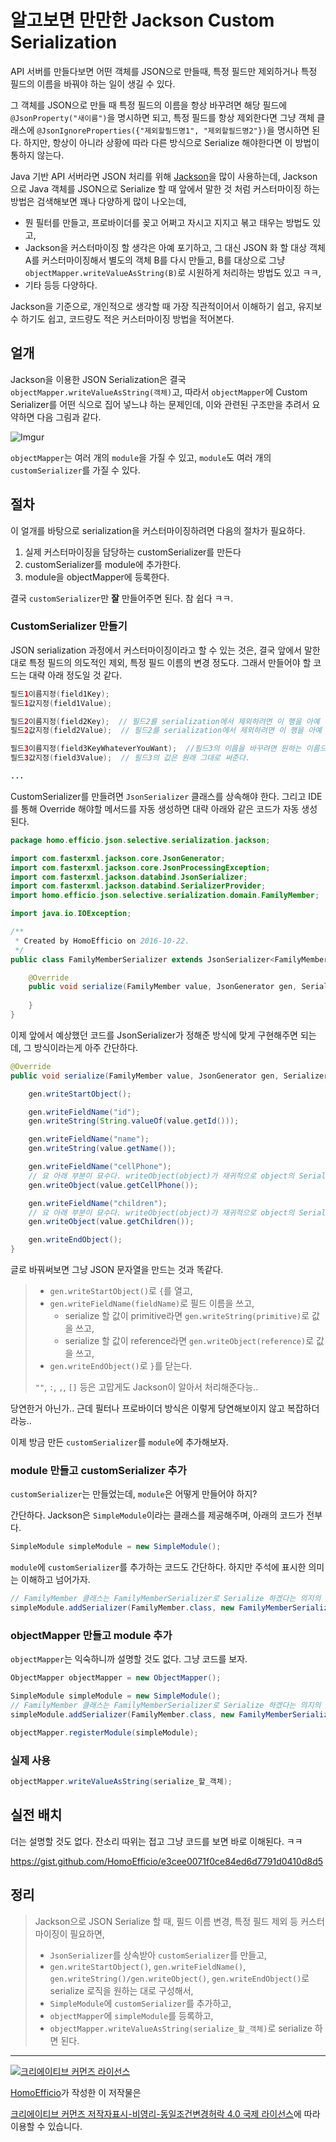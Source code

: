# 알고보면 만만한 Jackson Custom Serialization

API 서버를 만들다보면 어떤 객체를 JSON으로 만들때, 특정 필드만 제외하거나 특정 필드의 이름을 바꿔야 하는 일이 생길 수 있다. 

그 객체를 JSON으로 만들 때 특정 필드의 이름을 항상 바꾸려면 해당 필드에 `@JsonProperty("새이름")`을 명시하면 되고, 특정 필드를 항상 제외한다면 그냥 객체 클래스에 `@JsonIgnoreProperties({"제외할필드명1", "제외할필드명2"})`을 명시하면 된다. 하지만, 항상이 아니라 상황에 따라 다른 방식으로 Serialize 해야한다면 이 방법이 통하지 않는다.

Java 기반 API 서버라면 JSON 처리를 위해 [Jackson](https://github.com/FasterXML/jackson)을 많이 사용하는데, Jackson으로 Java 객체를 JSON으로 Serialize 할 때 앞에서 말한 것 처럼 커스터마이징 하는 방법은 검색해보면 꽤나 다양하게 많이 나오는데, 

- 뭔 필터를 만들고, 프로바이더를 꽂고 어쩌고 자시고 지지고 볶고 태우는 방법도 있고, 
- Jackson을 커스터마이징 할 생각은 아예 포기하고, 그 대신 JSON 화 할 대상 객체 A를 커스터마이징해서 별도의 객체 B를 다시 만들고, B를 대상으로 그냥 `objectMapper.writeValueAsString(B)`로 시원하게 처리하는 방법도 있고 ㅋㅋ,
- 기타 등등 다양하다.

Jackson을 기준으로, 개인적으로 생각할 때 가장 직관적이어서 이해하기 쉽고, 유지보수 하기도 쉽고, 코드량도 적은 커스터마이징 방법을 적어본다.

## 얼개

Jackson을 이용한 JSON Serialization은 결국 `objectMapper.writeValueAsString(객체)`고, 따라서 `objectMapper`에 Custom Serializer를 어떤 식으로 집어 넣느냐 하는 문제인데, 이와 관련된 구조만을 추려서 요약하면 다음 그림과 같다.

![Imgur](http://i.imgur.com/JUYnjRE.png)

`objectMapper`는 여러 개의 `module`을 가질 수 있고, `module`도 여러 개의 `customSerializer`를 가질 수 있다.

## 절차

이 얼개를 바탕으로 serialization을 커스터마이징하려면 다음의 절차가 필요하다.

1. 실제 커스터마이징을 담당하는 customSerializer를 만든다
2. customSerializer를 module에 추가한다.
3. module을 objectMapper에 등록한다.

결국 `customSerializer`만 **잘** 만들어주면 된다. 참 쉽다 ㅋㅋ.

### CustomSerializer 만들기

JSON serialization 과정에서 커스터마이징이라고 할 수 있는 것은, 결국 앞에서 말한대로 특정 필드의 의도적인 제외, 특정 필드 이름의 변경 정도다. 그래서 만들어야 할 코드는 대략 아래 정도일 것 같다.

```java
필드1이름지정(field1Key);
필드1값지정(field1Value);

필드2이름지정(field2Key);  // 필드2를 serialization에서 제외하려면 이 행을 아예 안 써버리면 된다.
필드2값지정(field2Value);  // 필드2를 serialization에서 제외하려면 이 행을 아예 안 써버리면 된다.

필드3이름지정(field3KeyWhateverYouWant);  //필드3의 이름을 바꾸려면 원하는 이름으로 지정해주면 된다.
필드3값지정(field3Value);  // 필드3의 값은 원래 그대로 써준다.

...
```

CustomSerializer를 만들려면 `JsonSerializer` 클래스를 상속해야 한다. 그리고 IDE를 통해 Override 해야할 메서드를 자동 생성하면 대략 아래와 같은 코드가 자동 생성 된다.

```java
package homo.efficio.json.selective.serialization.jackson;

import com.fasterxml.jackson.core.JsonGenerator;
import com.fasterxml.jackson.core.JsonProcessingException;
import com.fasterxml.jackson.databind.JsonSerializer;
import com.fasterxml.jackson.databind.SerializerProvider;
import homo.efficio.json.selective.serialization.domain.FamilyMember;

import java.io.IOException;

/**
 * Created by HomoEfficio on 2016-10-22.
 */
public class FamilyMemberSerializer extends JsonSerializer<FamilyMember> {

    @Override
    public void serialize(FamilyMember value, JsonGenerator gen, SerializerProvider serializers) throws IOException, JsonProcessingException {
        
    }
}
```

이제 앞에서 예상했던 코드를 JsonSerializer가 정해준 방식에 맞게 구현해주면 되는데, 그 방식이라는게 아주 간단하다.

``` java
@Override
public void serialize(FamilyMember value, JsonGenerator gen, SerializerProvider serializers) throws IOException, JsonProcessingException {

    gen.writeStartObject();

    gen.writeFieldName("id");
    gen.writeString(String.valueOf(value.getId()));

    gen.writeFieldName("name");
    gen.writeString(value.getName());

    gen.writeFieldName("cellPhone");
    // 요 아래 부분이 묘수다. writeObject(object)가 재귀적으로 object의 Serializer를 호출하며, customSerializer가 있다면 customSerializer를 호출한다.
    gen.writeObject(value.getCellPhone());

    gen.writeFieldName("children");
    // 요 아래 부분이 묘수다. writeObject(object)가 재귀적으로 object의 Serializer를 호출하며, customSerializer가 있다면 customSerializer를 호출한다.
    gen.writeObject(value.getChildren());

    gen.writeEndObject();
}
```

글로 바꿔써보면 그냥 JSON 문자열을 만드는 것과 똑같다.

>- `gen.writeStartObject()`로 `{`를 열고,
>  - `gen.writeFieldName(fieldName)`로 필드 이름을 쓰고,
>    - serialize 할 값이 primitive라면 `gen.writeString(primitive)`로 값을 쓰고,
>     - serialize 할 값이 reference라면 `gen.writeObject(reference)`로 값을 쓰고,
>- `gen.writeEndObject()`로 `}`를 닫는다.
>
>`""`, `:`, `,`, `[]` 등은 고맙게도 Jackson이 알아서 처리해준다능..

당연한거 아닌가.. 근데 필터나 프로바이더 방식은 이렇게 당연해보이지 않고 복잡하더라능..

이제 방금 만든 `customSerializer`를 `module`에 추가해보자.

### module 만들고 customSerializer 추가

`customSerializer`는 만들었는데, `module`은 어떻게 만들어야 하지?

간단하다. Jackson은 `SimpleModule`이라는 클래스를 제공해주며, 아래의 코드가 전부다.

```java
SimpleModule simpleModule = new SimpleModule();
```

`module`에 `customSerializer`를 추가하는 코드도 간단하다. 하지만 주석에 표시한 의미는 이해하고 넘어가자.

```java
// FamilyMember 클래스는 FamilyMemberSerializer로 Serialize 하겠다는 의지의 표현.
simpleModule.addSerializer(FamilyMember.class, new FamilyMemberSerializer());
```

### objectMapper 만들고 module 추가

`objectMapper`는 익숙하니까 설명할 것도 없다. 그냥 코드를 보자.

```java
ObjectMapper objectMapper = new ObjectMapper();

SimpleModule simpleModule = new SimpleModule();
// FamilyMember 클래스는 FamilyMemberSerializer로 Serialize 하겠다는 의지의 표현.
simpleModule.addSerializer(FamilyMember.class, new FamilyMemberSerializer());

objectMapper.registerModule(simpleModule);
```

### 실제 사용

```java
objectMapper.writeValueAsString(serialize_할_객체);
```

## 실전 배치

더는 설명할 것도 없다. 잔소리 따위는 접고 그냥 코드를 보면 바로 이해된다. ㅋㅋ

https://gist.github.com/HomoEfficio/e3cee0071f0ce84ed6d7791d0410d8d5

## 정리

>Jackson으로 JSON Serialize 할 때, 필드 이름 변경, 특정 필드 제외 등 커스터마이징이 필요하면,
>- `JsonSerializer`를 상속받아 `customSerializer`를 만들고,
>  - `gen.writeStartObject()`, `gen.writeFieldName()`, `gen.writeString()/gen.writeObject()`, `gen.writeEndObject()`로 serialize 로직을 원하는 대로 구성해서,
>- `SimpleModule`에 `customSerializer`를 추가하고,
>- `objectMapper`에 `simpleModule`를 등록하고,
>- `objectMapper.writeValueAsString(serialize_할_객체)`로 serialize 하면 된다.


----
<a rel="license" href="http://creativecommons.org/licenses/by-nc-sa/4.0/"><img alt="크리에이티브 커먼즈 라이선스" style="border-width:0" src="https://i.creativecommons.org/l/by-nc-sa/4.0/88x31.png" /></a>

<a href='https://www.facebook.com/hanmomhanda' target='_blank'>HomoEfficio</a>가 작성한 이 저작물은

<a rel="license" href="http://creativecommons.org/licenses/by-nc-sa/4.0/">크리에이티브 커먼즈 저작자표시-비영리-동일조건변경허락 4.0 국제 라이선스</a>에 따라 이용할 수 있습니다.
